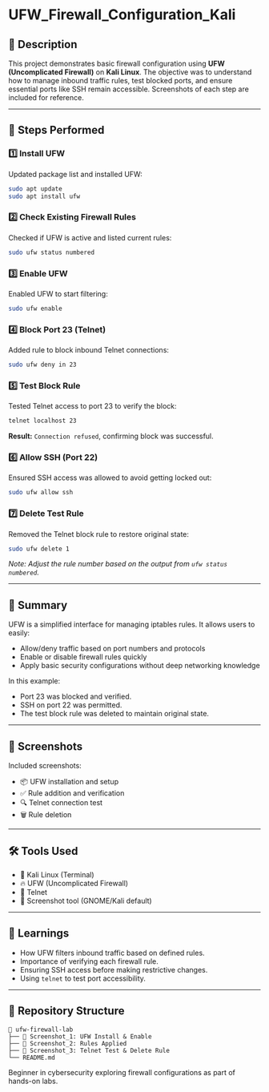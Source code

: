# UFW_Firewall_Configuration_Kali

## 📘 Description

This project demonstrates basic firewall configuration using **UFW (Uncomplicated Firewall)** on **Kali Linux**. The objective was to understand how to manage inbound traffic rules, test blocked ports, and ensure essential ports like SSH remain accessible.
Screenshots of each step are included for reference.

---

## 📂 Steps Performed

### 1️⃣ Install UFW

Updated package list and installed UFW:

```bash
sudo apt update
sudo apt install ufw
```

### 2️⃣ Check Existing Firewall Rules

Checked if UFW is active and listed current rules:

```bash
sudo ufw status numbered
```

### 3️⃣ Enable UFW

Enabled UFW to start filtering:

```bash
sudo ufw enable
```

### 4️⃣ Block Port 23 (Telnet)

Added rule to block inbound Telnet connections:

```bash
sudo ufw deny in 23
```

### 5️⃣ Test Block Rule

Tested Telnet access to port 23 to verify the block:

```bash
telnet localhost 23
```

**Result:** `Connection refused`, confirming block was successful.

### 6️⃣ Allow SSH (Port 22)

Ensured SSH access was allowed to avoid getting locked out:

```bash
sudo ufw allow ssh
```

### 7️⃣ Delete Test Rule

Removed the Telnet block rule to restore original state:

```bash
sudo ufw delete 1
```

*Note: Adjust the rule number based on the output from `ufw status numbered`.*

---

## 🧾 Summary

UFW is a simplified interface for managing iptables rules. It allows users to easily:

* Allow/deny traffic based on port numbers and protocols
* Enable or disable firewall rules quickly
* Apply basic security configurations without deep networking knowledge

In this example:

* Port 23 was blocked and verified.
* SSH on port 22 was permitted.
* The test block rule was deleted to maintain original state.

---

## 📸 Screenshots

Included screenshots:

* 📦 UFW installation and setup
* ✅ Rule addition and verification
* 🔍 Telnet connection test
* 🗑️ Rule deletion

---

## 🛠️ Tools Used

* 🐧 Kali Linux (Terminal)
* 🔥 UFW (Uncomplicated Firewall)
* 📡 Telnet
* 📸 Screenshot tool (GNOME/Kali default)

---

## 🧠 Learnings

* How UFW filters inbound traffic based on defined rules.
* Importance of verifying each firewall rule.
* Ensuring SSH access before making restrictive changes.
* Using `telnet` to test port accessibility.

---

## 📁 Repository Structure

```
📂 ufw-firewall-lab
├── 📸 Screenshot_1: UFW Install & Enable
├── 📸 Screenshot_2: Rules Applied
├── 📸 Screenshot_3: Telnet Test & Delete Rule
└── README.md
```


Beginner in cybersecurity exploring firewall configurations as part of hands-on labs.


